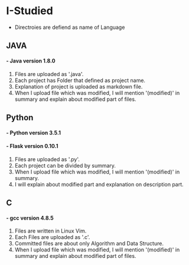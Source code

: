 # I-Studied
- Directroies are defiend as name of Language

## JAVA
#### - Java version 1.8.0

1. Files are uploaded as '.java'.
2. Each project has Folder that defined as project name.
3. Explanation of project is uploaded as markdown file.
4. When I upload file which was modified, I will mention '(modified)' in summary and explain about modified part of files.

## Python
#### - Python version 3.5.1
#### - Flask version 0.10.1

1. Files are uploaded as '.py'.
2. Each project can be divided by summary.
3. When I upload file which was modified, I will mention '(modified)' in summary.
4. I will explain about modified part and explanation on description part. 

## C
#### - gcc version 4.8.5

1. Files are written in Linux Vim.
2. Each Files are uploaded as '.c'.
3. Committed files are about only Algorithm and Data Structure.
4. When I upload file which was modified, I will mention '(modified)' in summary and explain about modified part of files.